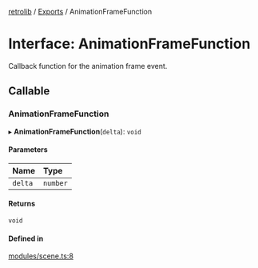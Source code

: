 [retrolib](../README.md) / [Exports](../modules.md) / AnimationFrameFunction

# Interface: AnimationFrameFunction

Callback function for the animation frame event.

## Callable

### AnimationFrameFunction

▸ **AnimationFrameFunction**(`delta`): `void`

#### Parameters

| Name | Type |
| :------ | :------ |
| `delta` | `number` |

#### Returns

`void`

#### Defined in

[modules/scene.ts:8](https://github.com/philbgarner/retrolib/blob/9aaca2e/src/modules/scene.ts#L8)
